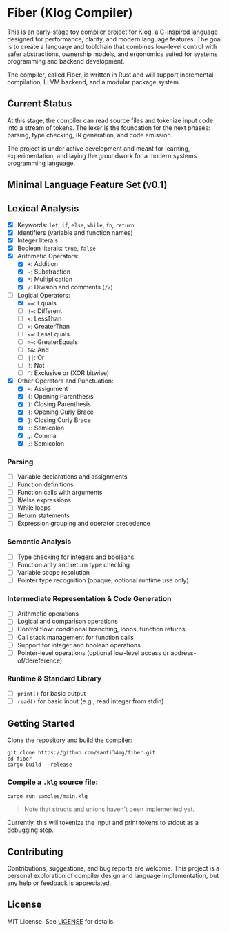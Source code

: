 # Fiber (Klog Compiler)

This is an early-stage toy compiler project for Klog, a C-inspired language 
designed for performance, clarity, and modern language features. The goal is to 
create a language and toolchain that combines low-level control with safer 
abstractions, ownership models, and ergonomics suited for systems programming 
and backend development.

The compiler, called Fiber, is written in Rust and will support incremental 
compilation, LLVM backend, and a modular package system.

## Current Status

At this stage, the compiler can read source files and tokenize input code into 
a stream of tokens. The lexer is the foundation for the next phases: parsing, 
type checking, IR generation, and code emission.

The project is under active development and meant for learning, experimentation, 
and laying the groundwork for a modern systems programming language.

## Minimal Language Feature Set (v0.1)

## Lexical Analysis
- [x] Keywords: `let`, `if`, `else`, `while`, `fn`, `return` 
- [x] Identifiers (variable and function names)
- [x] Integer literals
- [x] Boolean literals: `true`, `false`
- [x] Arithmetic Operators: 
    - [x] `+`: Addition
    - [x] `-`: Substraction
    - [x] `*`: Multiplication
    - [x] `/`: Division and comments (`//`)
- [ ] Logical Operators:
    - [x] `==`: Equals
    - [ ] `!=`: Different
    - [ ] `<`: LessThan
    - [ ] `>`: GreaterThan
    - [ ] `<=`: LessEquals
    - [ ] `>=`: GreaterEquals
    - [ ] `&&`: And
    - [ ] `||`: Or
    - [ ] `!`: Not
    - [ ] `^`: Exclusive or (XOR bitwise)
- [x] Other Operators and Punctuation:
    - [x] `=`: Assignment
    - [x] `(`: Opening Parenthesis
    - [x] `)`: Closing Parenthesis
    - [x] `{`: Opening Curly Brace
    - [x] `}`: Closing Curly Brace
    - [x] `:`: Semicolon
    - [x] `,`: Comma
    - [x] `;`: Semicolon

### Parsing
- [ ] Variable declarations and assignments
- [ ] Function definitions
- [ ] Function calls with arguments
- [ ] If/else expressions
- [ ] While loops
- [ ] Return statements
- [ ] Expression grouping and operator precedence

### Semantic Analysis
- [ ] Type checking for integers and booleans
- [ ] Function arity and return type checking
- [ ] Variable scope resolution
- [ ] Pointer type recognition (opaque, optional runtime use only)

### Intermediate Representation & Code Generation
- [ ] Arithmetic operations
- [ ] Logical and comparison operations
- [ ] Control flow: conditional branching, loops, function returns
- [ ] Call stack management for function calls
- [ ] Support for integer and boolean operations
- [ ] Pointer-level operations (optional low-level access or address-of/dereference)

### Runtime & Standard Library
- [ ] `print()` for basic output
- [ ] `read()` for basic input (e.g., read integer from stdin)

## Getting Started

Clone the repository and build the compiler:

```
git clone https://github.com/santi34mg/fiber.git
cd fiber
cargo build --release
```

### Compile a `.klg` source file:

```
cargo run samples/main.klg
```
> Note that structs and unions haven't been implemented yet.

Currently, this will tokenize the input and print tokens to stdout as a debugging step.

## Contributing

Contributions, suggestions, and bug reports are welcome. This project is a personal exploration of compiler design and language implementation, but any help or feedback is appreciated.

## License

MIT License. See [LICENSE](LICENSE) for details.
